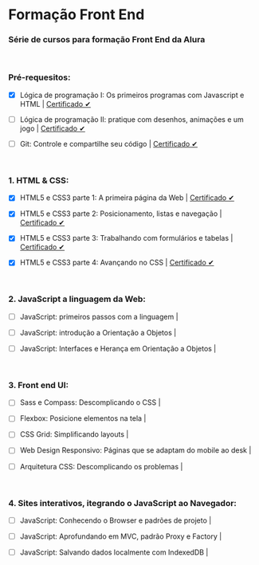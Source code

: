 # Formação Front End
### Série de cursos para formação Front End da Alura
<br>


### Pré-requesitos:
- [x] Lógica de programação I: Os primeiros programas com Javascript e HTML | [Certificado ✔](https://cursos.alura.com.br/user/itallo-sa-vieira/course/logica-programacao-javascript-html/certificate)

- [ ] Lógica de programação II: pratique com desenhos, animações e um jogo | [Certificado ✔]()

- [ ] Git: Controle e compartilhe seu código | [Certificado ✔]()
<br>


### 1. HTML & CSS:
- [x] HTML5 e CSS3 parte 1: A primeira página da Web  | [Certificado ✔](https://cursos.alura.com.br/user/itallo-sa-vieira/course/html5-css3-primeiros-passos/certificate)

- [x] HTML5 e CSS3 parte 2: Posicionamento, listas e navegação  | [Certificado ✔](https://cursos.alura.com.br/user/itallo-sa-vieira/course/html5-css3-posicionamento-listas-navegacao/certificate)

- [x] HTML5 e CSS3 parte 3: Trabalhando com formulários e tabelas  | [Certificado ✔](https://cursos.alura.com.br/user/itallo-sa-vieira/course/html5-css3-formularios-tabelas/certificate)

- [x] HTML5 e CSS3 parte 4: Avançando no CSS  | [Certificado ✔](https://cursos.alura.com.br/user/itallo-sa-vieira/course/html5-css3-avancando-css/certificate)
<br>


### 2. JavaScript a linguagem da Web:
- [ ] JavaScript: primeiros passos com a linguagem | 

- [ ] JavaScript: introdução a Orientação a Objetos |

- [ ] JavaScript: Interfaces e Herança em Orientação a Objetos |
<br>


### 3. Front end UI:
- [ ] Sass e Compass: Descomplicando o CSS | 

- [ ] Flexbox: Posicione elementos na tela |

- [ ] CSS Grid: Simplificando layouts |

- [ ] Web Design Responsivo: Páginas que se adaptam do mobile ao desk |

- [ ] Arquitetura CSS: Descomplicando os problemas |
<br>


### 4. Sites interativos, itegrando o JavaScript ao Navegador:
- [ ] JavaScript: Conhecendo o Browser e padrões de projeto | 

- [ ] JavaScript: Aprofundando em MVC, padrão Proxy e Factory |

- [ ] JavaScript: Salvando dados localmente com IndexedDB |
